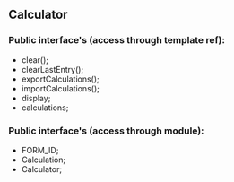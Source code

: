## Calculator

### Public interface's (access through template ref):
 - clear();
 - clearLastEntry();
 - exportCalculations();
 - importCalculations();
 - display;
 - calculations;

### Public interface's (access through module):
- FORM_ID;
- Calculation;
- Calculator;